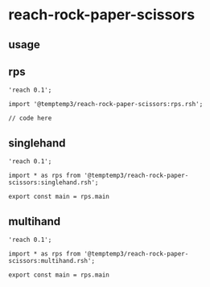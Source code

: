 # reach-rock-paper-scissors

## usage

## rps

```
'reach 0.1';

import '@temptemp3/reach-rock-paper-scissors:rps.rsh';

// code here
```

## singlehand

```
'reach 0.1';

import * as rps from '@temptemp3/reach-rock-paper-scissors:singlehand.rsh';

export const main = rps.main
```

## multihand

```
'reach 0.1';

import * as rps from '@temptemp3/reach-rock-paper-scissors:multihand.rsh';

export const main = rps.main
```
